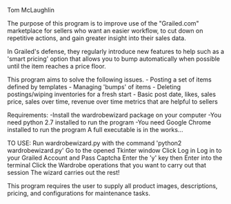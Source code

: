 Tom McLaughlin

The purpose of this program is to improve use of the "Grailed.com" marketplace for sellers who want an easier workflow, to cut down on repetitive actions, and gain greater insight into their sales data.

In Grailed's defense, they regularly introduce new features to help such as a 'smart pricing' option that allows you to bump automatically when possible until the item reaches a price floor. 

This program aims to solve the following issues.
    - Posting a set of items defined by templates
    - Managing 'bumps' of items
    - Deleting postings/wiping inventories for a fresh start
    - Basic post date, likes, sales price, sales over time, revenue over time metrics that are helpful to sellers

Requirements:
    -Install the wardrobewizard package on your computer
    -You need python 2.7 installed to run the program
    -You need Google Chrome installed to run the program
    A full executable is in the works...
    
TO USE:
    Run wardrobewizard.py with the command 'python2 wardrobewizard.py'
    Go to the opened Tkinter window
    Click Log in
    Log in to your Grailed Account and Pass Captcha
    Enter the 'y' key then Enter into the terminal
    Click the Wardrobe operations that you want to carry out that session
    The wizard carries out the rest!

This program requires the user to supply all product images, descriptions, pricing, and configurations for maintenance tasks.
